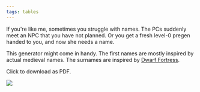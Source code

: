 ```yaml
---
tags: tables
---
```

If you're like me, sometimes you struggle with names. The PCs suddenly meet an NPC that you have not planned. Or you get a fresh level-0 pregen handed to you, and now she needs a name.

This generator might come in handy. The first names are mostly inspired by actual medieval names. The surnames are inspired by <a href="http://www.bay12games.com/dwarves/">Dwarf Fortress</a>.

Click to download as PDF.

<a href="{{ site.baseurl }}/assets/pdf/10-million-peasant-names.pdf"><img src="{{ site.baseurl }}/assets/img/10-million-peasant-names.png"></a>
